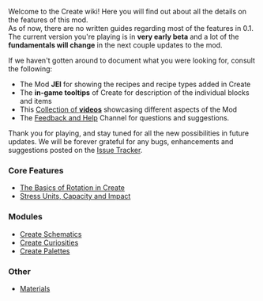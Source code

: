 Welcome to the Create wiki!
Here you will find out about all the details on the features of this mod.  
As of now, there are no written guides regarding most of the features in 0.1. The current version you're playing is in **very early beta** and a lot of the **fundamentals will change** in the next couple updates to the mod.  

If we haven't gotten around to document what you were looking for, consult the following:
* The Mod **JEI** for showing the recipes and recipe types added in Create
* The **in-game tooltips** of Create for description of the individual blocks and items
* This [Collection of **videos**](https://www.youtube.com/playlist?list=PLyADkcfPLU8ywCXZPaDbQ_JZJL0CGDN5Z) showcasing different aspects of the Mod
* The [Feedback and Help](https://discordapp.com/invite/hmaD7Se) Channel for questions and suggestions.

Thank you for playing, and stay tuned for all the new possibilities in future updates.
We will be forever grateful for any bugs, enhancements and suggestions posted on the [Issue Tracker](https://github.com/simibubi/Create/issues).

### Core Features
* [The Basics of Rotation in Create](https://github.com/simibubi/Create/wiki/The-Basics-of-Rotation-in-Create)
* [Stress Units, Capacity and Impact](https://github.com/Creators-of-Create/Create/wiki/Stress-Units,-Capacity-and-Impact)

### Modules
* [Create Schematics](https://github.com/simibubi/Create/wiki/Create-Schematics)
* [Create Curiosities](https://github.com/simibubi/Create/wiki/Create-Curiosities)
* [Create Palettes](https://github.com/simibubi/Create/wiki/Create-Palettes)

### Other
* [Materials](https://github.com/simibubi/Create/wiki/Materials)


